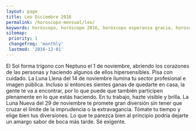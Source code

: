 ```yaml
---
layout: page
title: Leo Diciembre 2016 
permalink: /horoscopo-mensual/leo/
keywords: horóscopo, horóscopo 2016, horóscopo esperanza gracia, horoscop, horóscopos gratis, horoscopo leo, horoscopo leo 2016, Tarot, Astrologia, Zodíaco, leo, horoscopo gratis, horoscopo del mes 
sitemap:
 priority: 1
 changefreq: 'monthly'
 lastmod: '2016-12-01'
---
```


 El Sol forma trígono con Neptuno el 1 de noviembre, abriendo los corazones de las personas y haciendo algunos de ellos hipersensibles. Pisa con cuidado. La Luna Llena del 14 de noviembre ilumina tu sector profesional e imagen pública. Incluso si entonces sientes ganas de quedarte en casa, la gente te va a encontrar, por lo que puede que también participen plenamente en lo que estás haciendo. En tu trabajo, hazte visible y brilla. La Luna Nueva del 29 de noviembre te promete gran diversión sin tener que cruzar el límite de la imprudencia o la extravagancia. Tómate tu tiempo y elige bien tus diversiones. Lo que te parezca bien al principio podría dejarte un amargo sabor de boca más tarde. Sé exigente.
